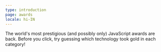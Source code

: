 ```yaml
---
type: introduction
page: awards
locale: hi-IN
---
```


The world's most prestigious (and possibly only) JavaScript awards are back. Before you click, try guessing which technology took gold in each category!
